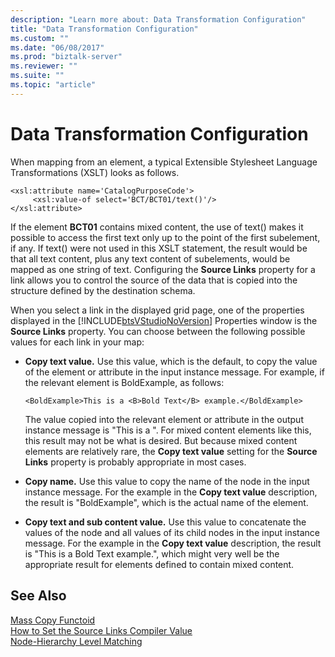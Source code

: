 ```yaml
---
description: "Learn more about: Data Transformation Configuration"
title: "Data Transformation Configuration"
ms.custom: ""
ms.date: "06/08/2017"
ms.prod: "biztalk-server"
ms.reviewer: ""
ms.suite: ""
ms.topic: "article"
---
```

# Data Transformation Configuration
When mapping from an element, a typical Extensible Stylesheet Language Transformations (XSLT) looks as follows.  
  
```  
<xsl:attribute name='CatalogPurposeCode'>  
     <xsl:value-of select='BCT/BCT01/text()'/>  
</xsl:attribute>  
```  
  
 If the element **BCT01** contains mixed content, the use of text() makes it possible to access the first text only up to the point of the first subelement, if any. If text() were not used in this XSLT statement, the result would be that all text content, plus any text content of subelements, would be mapped as one string of text. Configuring the **Source Links** property for a link allows you to control the source of the data that is copied into the structure defined by the destination schema.  
  
 When you select a link in the displayed grid page, one of the properties displayed in the [!INCLUDE[btsVStudioNoVersion](../includes/btsvstudionoversion-md.md)] Properties window is the **Source Links** property. You can choose between the following possible values for each link in your map:  
  
-   **Copy text value.** Use this value, which is the default, to copy the value of the element or attribute in the input instance message. For example, if the relevant element is BoldExample, as follows:  
  
    ```  
    <BoldExample>This is a <B>Bold Text</B> example.</BoldExample>  
    ```  
  
     The value copied into the relevant element or attribute in the output instance message is "This is a ". For mixed content elements like this, this result may not be what is desired. But because mixed content elements are relatively rare, the **Copy text value** setting for the **Source Links** property is probably appropriate in most cases.  
  
-   **Copy name.** Use this value to copy the name of the node in the input instance message. For the example in the **Copy text value** description, the result is "BoldExample", which is the actual name of the element.  
  
-   **Copy text and sub content value.** Use this value to concatenate the values of the node and all values of its child nodes in the input instance message. For the example in the **Copy text value** description, the result is "This is a Bold Text example.", which might very well be the appropriate result for elements defined to contain mixed content.  
  
## See Also  
 [Mass Copy Functoid](../core/mass-copy-functoid.md)   
 [How to Set the Source Links Compiler Value](../core/how-to-set-the-source-links-compiler-value.md)   
 [Node-Hierarchy Level Matching](../core/node-hierarchy-level-matching.md)
